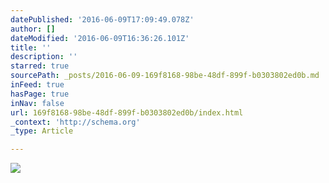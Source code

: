 ```yaml
---
datePublished: '2016-06-09T17:09:49.078Z'
author: []
dateModified: '2016-06-09T16:36:26.101Z'
title: ''
description: ''
starred: true
sourcePath: _posts/2016-06-09-169f8168-98be-48df-899f-b0303802ed0b.md
inFeed: true
hasPage: true
inNav: false
url: 169f8168-98be-48df-899f-b0303802ed0b/index.html
_context: 'http://schema.org'
_type: Article

---
```

![](https://the-grid-user-content.s3-us-west-2.amazonaws.com/90f7b9c1-870e-4a8e-9bd1-34e74954cfca.png)